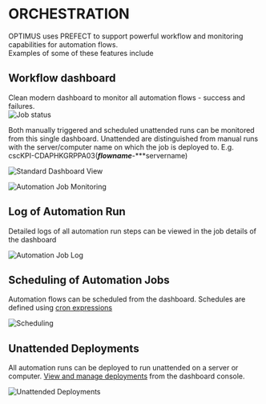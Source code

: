 # ORCHESTRATION
OPTIMUS uses PREFECT to support powerful workflow and monitoring capabilities for automation flows.  
Examples of some of these features include

## Workflow dashboard
Clean modern dashboard to monitor all automation flows - success and failures.  
![Job status](https://user-images.githubusercontent.com/115925194/210257428-04b69f63-fda3-4152-96c8-9d3eb75309a8.png)

Both manually triggered and scheduled unattended runs can be monitored from this single dashboard.  Unattended are distinguished from manual runs with the server/computer name on which the job is deployed to. E.g. cscKPI-CDAPHKGRPPA03(***flowname***-***servername)

![Standard Dashboard View](https://user-images.githubusercontent.com/115925194/210257439-43ee5fff-6249-49d1-a9fd-9fdfbaa98773.png)

![Automation Job Monitoring](https://user-images.githubusercontent.com/115925194/210246777-0c4ce6f2-96ce-4949-8488-ce0c9e9421d2.png)

## Log of Automation Run
Detailed logs of all automation run steps can be viewed in the job details of the dashboard

![Automation Job Log](https://user-images.githubusercontent.com/115925194/210245885-2357add2-0553-47fe-8fd4-d513a577cd80.png)

## Scheduling of Automation Jobs
Automation flows can be scheduled from the dashboard.  Schedules are defined using [cron expressions](https://docs.prefect.io/concepts/schedules/)

![Scheduling](https://user-images.githubusercontent.com/115925194/210246976-8e048cda-69aa-48a4-8efd-dc8626497fce.png)

## Unattended Deployments
All automation runs can be deployed to run unattended on a server or computer.  [View and manage deployments](https://docs.prefect.io/ui/deployments/) from the dashboard console.

![Unattended Deployments](https://user-images.githubusercontent.com/115925194/210247098-b976ce6a-ff27-4439-88ae-fa620b0a5eae.png)
